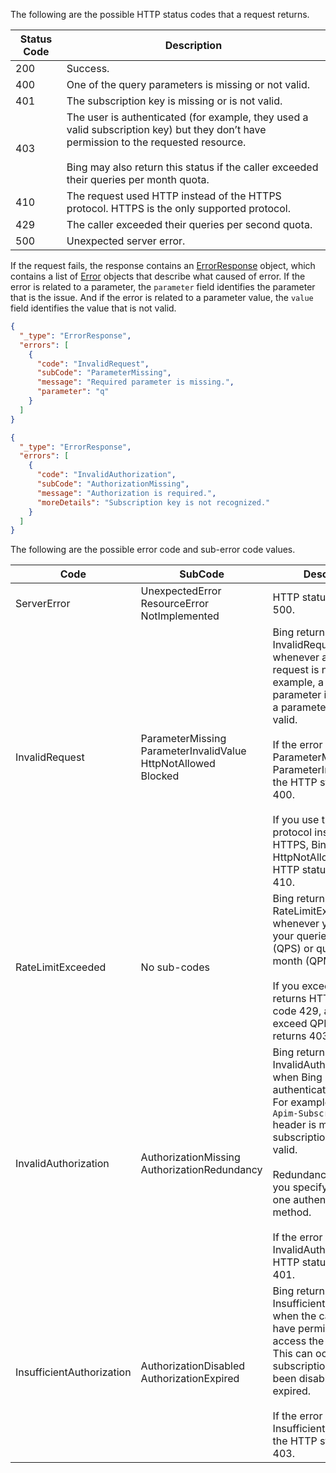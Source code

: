 The following are the possible HTTP status codes that a request returns.  
  
|Status Code|Description|  
|-----------------|-----------------|  
|200|Success.|  
|400|One of the query parameters is missing or not valid.|  
|401|The subscription key is missing or is not valid.|  
|403|The user is authenticated (for example, they used a valid subscription key) but they don’t have permission to the requested resource.<br /><br /> Bing may also return this status if the caller exceeded their queries per month quota.|  
|410|The request used HTTP instead of the HTTPS protocol. HTTPS is the only supported protocol.|  
|429|The caller exceeded their queries per second quota.|  
|500|Unexpected server error.|

If the request fails, the response contains an [ErrorResponse](#errorresponse) object, which contains a list of [Error](#error) objects that describe what caused of error. If the error is related to a parameter, the `parameter` field identifies the parameter that is the issue. And if the error is related to a parameter value, the `value` field identifies the value that is not valid.

```json
{
  "_type": "ErrorResponse", 
  "errors": [
    {
      "code": "InvalidRequest", 
      "subCode": "ParameterMissing", 
      "message": "Required parameter is missing.", 
      "parameter": "q" 
    }
  ]
}

{
  "_type": "ErrorResponse", 
  "errors": [
    {
      "code": "InvalidAuthorization", 
      "subCode": "AuthorizationMissing", 
      "message": "Authorization is required.", 
      "moreDetails": "Subscription key is not recognized."
    }
  ]
}
```

The following are the possible error code and sub-error code values.

|Code|SubCode|Description
|-|-|-
|ServerError|UnexpectedError<br/>ResourceError<br/>NotImplemented|HTTP status code is 500.
|InvalidRequest|ParameterMissing<br/>ParameterInvalidValue<br/>HttpNotAllowed<br/>Blocked|Bing returns InvalidRequest whenever any part of the request is not valid. For example, a required parameter is missing or a parameter value is not valid.<br/><br/>If the error is ParameterMissing or ParameterInvalidValue, the HTTP status code is 400.<br/><br/>If you use the HTTP protocol instead of HTTPS, Bing returns HttpNotAllowed, and the HTTP status code is 410.
|RateLimitExceeded|No sub-codes|Bing returns RateLimitExceeded whenever you exceed your queries per second (QPS) or queries per month (QPM) quota.<br/><br/>If you exceed QPS, Bing returns HTTP status code 429, and if you exceed QPM, Bing returns 403.
|InvalidAuthorization|AuthorizationMissing<br/>AuthorizationRedundancy|Bing returns InvalidAuthorization when Bing cannot authenticate the caller. For example, the `Ocp-Apim-Subscription-Key` header is missing or the subscription key is not valid.<br/><br/>Redundancy occurs if you specify more than one authentication method.<br/><br/>If the error is InvalidAuthorization, the HTTP status code is 401.
|InsufficientAuthorization|AuthorizationDisabled<br/>AuthorizationExpired|Bing returns InsufficientAuthorization when the caller does not have permissions to access the resource. This can occur if the subscription key has been disabled or has expired. <br/><br/>If the error is InsufficientAuthorization, the HTTP status code is 403.

